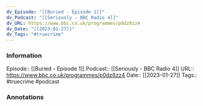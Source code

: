 ```yaml
---
dv_Episode: "[[Buried - Episode 1]]"
dv_Podcast: "[[Seriously - BBC Radio 4]]"
dv_URL: https://www.bbc.co.uk/programmes/p0dz8zz4
dv_Date: "[[2023-01-27]]"
dv_Tags: "#truecrime"
---
```

### Information

Episode:: [[Buried - Episode 1]]
Podcast:: [[Seriously - BBC Radio 4]]
URL:: https://www.bbc.co.uk/programmes/p0dz8zz4
Date:: [[2023-01-27]]
Tags:: #truecrime 
#podcast


### Annotations

